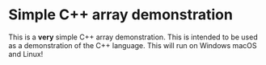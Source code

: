# Simple C++ array demonstration

This is a **very** simple C++ array demonstration.
This is intended to be used as a demonstration of the C++ language.
This will run on Windows macOS and Linux!
